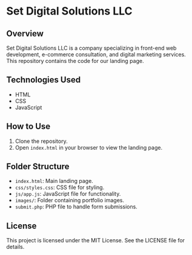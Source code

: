 # Set Digital Solutions LLC

## Overview

Set Digital Solutions LLC is a company specializing in front-end web development, e-commerce consultation, and digital marketing services. This repository contains the code for our landing page.

## Technologies Used

- HTML
- CSS
- JavaScript

## How to Use

1. Clone the repository.
2. Open `index.html` in your browser to view the landing page.

## Folder Structure

- `index.html`: Main landing page.
- `css/styles.css`: CSS file for styling.
- `js/app.js`: JavaScript file for functionality.
- `images/`: Folder containing portfolio images.
- `submit.php`: PHP file to handle form submissions.

## License

This project is licensed under the MIT License. See the LICENSE file for details.

